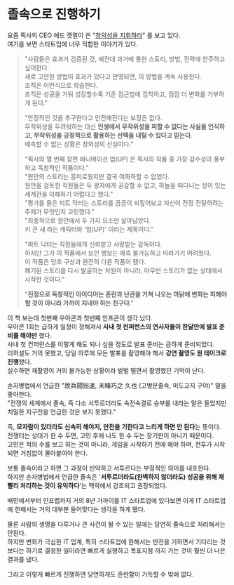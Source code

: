 # 졸속으로 진행하기

요즘 픽사의 CEO 에드 캣멀이 쓴 "[창의성을 지휘하라](https://product.kyobobook.co.kr/detail/S000000625430)" 를 보고 있다.  
여기를 보면 스타트업에 너무 적합한 이야기가 있다.  
  
> "사람들은 효과가 검증된 것, 예컨대 과거에 통한 스토리, 방법, 전략에 안주하고 싶어한다.  
새로 고안한 방법이 효과가 있다고 판명되면, 이 방법을 계속 사용한다.  
조직은 이런식으로 학습한다.  
조직은 성공을 거둬 성장할수록 기존 접근법에 집착하고, 점점 더 변화를 거부하게 된다."  
>  
> "안정적인 것을 추구한다고 안전해진다는 보장은 없다.  
무작위성을 두려워하는 대신 **인생에서 무작위성을 피할 수 없다는 사실을 인식하고, 무작위성을 긍정적으로 활용하는 선택을 내릴 수 있다고 믿는다**.  
예측할 수 없는 상황은 창의성의 산실이다."  
>  
> "픽사의 열 번째 장편 애니메이션 업(UP) 은 픽사의 작품 중 가장 감수성이 풍부하고 독창적인 작품이다."  
> "원안의 스토리는 흥미로웠지만 결국 여화하할 수 없었다.  
원안을 검토한 직원들은 두 왕자에게 공감할 수 없고, 하늘을 떠다니는 성이 있는 세계관을 이해하기 어렵다고 했다."  
"평가를 들은 피트 닥터는 스토리를 곰곰이 되짚어보고 자신이 진정 전달하려는 주제가 무엇인지 고민했다."  
"최종적으로 원안에서 두 가지 요소만 살아남았다.  
키 큰 새 라는 캐릭터와 '업(UP)' 이라는 제목이다."  
>   
> "피트 닥터는 직원들에게 신뢰받고 사랑받는 감독이다.  
하지만 그가 이 작품에서 보인 행보는 예측 불가능하고 따라가기 어려웠다.  
> 이 작품은 당초 구상과 완전히 다른 작품이 됐다.  
폐기된 스토리를 다시 발굴하는 차원이 아니라, 아무런 스토리가 없는 상태에서 시작한 것이다."  
> 
> "**진정으로 독창적인 아이디어는 혼란과 난관을 거쳐 나오는 까닭에 변화는 피해야 할 것이 아니라 가까이 지내야 하는 친구다**."  
  
이 책 보는데 첫번째 우아콘과 첫번째 인프콘이 생각 났다.  
우아콘 1회는 급하게 일정이 정해져서 **사내 첫 컨퍼런스의 연사자들이 한달만에 발표 준비를 해야만** 했다.  
사내 첫 컨퍼런스를 이렇게 해도 되나 싶을 정도로 발표 준비는 급하게 준비되었다.  
리허설도 거의 못했고, 당일 하루에 모든 발표를 촬영해야 해서 **강연 촬영도 원 테이크로 진행**했다.  
실수하면 재촬영이 거의 불가능한 상황이라 벌벌 떨면서 촬영했던 기억이 난다.  



손자병법에서 언급한 "故兵聞拙速, 未睹巧之 久也 (고병문졸속, 미도교지 구야)" 말을 좋아한다.  
"전쟁의 세계에서 졸속, 즉 다소 서투르더라도 속전속결로 승부를 내라는 말은 들었지만 치밀한 지구전을 언급한 것은 보지 못했다."  
  
즉, **모자람이 있더라도 신속히 해야지, 만전을 기한다고 느리게 하면 안 된다**는 뜻이다.    
전쟁터는 상대가 한 수 두면, 고민 후에 나도 한 수 두는 장기판이 아니기 때문이다.  
고민은 적의 수를 보고 하는 것이 아니라, 게임을 시작하기 전에 해야 하며, 전투가 시작되면 거침없이 몰아붙여야 한다.  
  
보통 졸속이라고 하면 그 과정이 빈약하고 서투르다는 부정적인 의미를 내포한다.  
하지만 손자병법에서 언급한 졸속은 '**서투르더라도(완벽하지 않더라도) 성공을 위해 재빨리 처리하는 것이 유익하다**'는 맥락에서 강조되고 권장되었다.  
  
배민에서부터 인프랩까지 거의 8년 가까이를 IT 스타트업에 있다보면 이게 IT 스타트업에 한해서는 거의 대부분 들어맞다는 생각을 하게 됐다.  

물론 사람의 생명을 다루거나 큰 사건이 될 수 있는 일에는 당연히 졸속으로 처리해서는 안된다.  
하지만 변화가 극심한 IT 업계, 특히 스타트업에 한해서는 만전을 기하면서 기다리는 것 보다는 하기로 결정한 일이라면 빠르게 실행하고 목표지점 까지 가는 것이 훨씬 더 나은 결과를 냈다.  
  

  
그리고 이렇게 빠르게 진행하면 당연하게도 혼란함이 가득할 수 밖에 없다.

